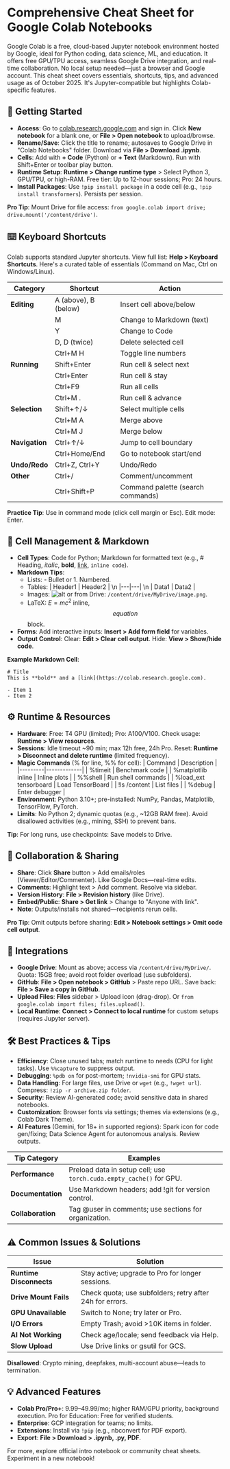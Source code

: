 # Comprehensive Cheat Sheet for Google Colab Notebooks

Google Colab is a free, cloud-based Jupyter notebook environment hosted by Google, ideal for Python coding, data science, ML, and education. It offers free GPU/TPU access, seamless Google Drive integration, and real-time collaboration. No local setup needed—just a browser and Google account. This cheat sheet covers essentials, shortcuts, tips, and advanced usage as of October 2025. It's Jupyter-compatible but highlights Colab-specific features.

## 🚀 Getting Started
- **Access**: Go to [colab.research.google.com](https://colab.research.google.com) and sign in. Click **New notebook** for a blank one, or **File > Open notebook** to upload/browse.
- **Rename/Save**: Click the title to rename; autosaves to Google Drive in "Colab Notebooks" folder. Download via **File > Download .ipynb**.
- **Cells**: Add with **+ Code** (Python) or **+ Text** (Markdown). Run with Shift+Enter or toolbar play button.
- **Runtime Setup**: **Runtime > Change runtime type** > Select Python 3, GPU/TPU, or high-RAM. Free tier: Up to 12-hour sessions; Pro: 24 hours.
- **Install Packages**: Use `!pip install package` in a code cell (e.g., `!pip install transformers`). Persists per session.

**Pro Tip**: Mount Drive for file access: `from google.colab import drive; drive.mount('/content/drive')`.

## ⌨️ Keyboard Shortcuts
Colab supports standard Jupyter shortcuts. View full list: **Help > Keyboard Shortcuts**. Here's a curated table of essentials (Command on Mac, Ctrl on Windows/Linux).

| Category       | Shortcut                  | Action |
|----------------|---------------------------|--------|
| **Editing**   | A (above), B (below)     | Insert cell above/below |
|                | M                        | Change to Markdown (text) |
|                | Y                        | Change to Code |
|                | D, D (twice)             | Delete selected cell |
|                | Ctrl+M H                 | Toggle line numbers |
| **Running**   | Shift+Enter              | Run cell & select next |
|                | Ctrl+Enter               | Run cell & stay |
|                | Ctrl+F9                  | Run all cells |
|                | Ctrl+M .                 | Run cell & advance |
| **Selection** | Shift+↑/↓                | Select multiple cells |
|                | Ctrl+M A                 | Merge above |
|                | Ctrl+M J                 | Merge below |
| **Navigation**| Ctrl+↑/↓                 | Jump to cell boundary |
|                | Ctrl+Home/End            | Go to notebook start/end |
| **Undo/Redo** | Ctrl+Z, Ctrl+Y           | Undo/Redo |
| **Other**     | Ctrl+/                   | Comment/uncomment |
|                | Ctrl+Shift+P             | Command palette (search commands) |

**Practice Tip**: Use in command mode (click cell margin or Esc). Edit mode: Enter.

## 📝 Cell Management & Markdown
- **Cell Types**: Code for Python; Markdown for formatted text (e.g., # Heading, *italic*, **bold**, [link](url), `inline code`).
- **Markdown Tips**:
  - Lists: - Bullet or 1. Numbered.
  - Tables: \| Header1 \| Header2 \| \n \|---\|---\| \n \| Data1 \| Data2 \|
  - Images: ![alt](url) or from Drive: `/content/drive/MyDrive/image.png`.
  - LaTeX: $E=mc^2$ inline, $$ equation $$ block.
- **Forms**: Add interactive inputs: **Insert > Add form field** for variables.
- **Output Control**: Clear: **Edit > Clear cell output**. Hide: **View > Show/hide code**.

**Example Markdown Cell**:
```
# Title
This is **bold** and a [link](https://colab.research.google.com).

- Item 1
- Item 2
```

## ⚙️ Runtime & Resources
- **Hardware**: Free: T4 GPU (limited); Pro: A100/V100. Check usage: **Runtime > View resources**.
- **Sessions**: Idle timeout ~90 min; max 12h free, 24h Pro. Reset: **Runtime > Disconnect and delete runtime** (limited frequency).
- **Magic Commands** (% for line, %% for cell):
  | Command | Description |
  |---------|-------------|
  | %timeit | Benchmark code |
  | %matplotlib inline | Inline plots |
  | %%shell | Run shell commands |
  | %load_ext tensorboard | Load TensorBoard |
  | !ls /content | List files |
  | %debug | Enter debugger |
- **Environment**: Python 3.10+; pre-installed: NumPy, Pandas, Matplotlib, TensorFlow, PyTorch.
- **Limits**: No Python 2; dynamic quotas (e.g., ~12GB RAM free). Avoid disallowed activities (e.g., mining, SSH) to prevent bans.

**Tip**: For long runs, use checkpoints: Save models to Drive.

## 👥 Collaboration & Sharing
- **Share**: Click **Share** button > Add emails/roles (Viewer/Editor/Commenter). Like Google Docs—real-time edits.
- **Comments**: Highlight text > Add comment. Resolve via sidebar.
- **Version History**: **File > Revision history** (like Drive).
- **Embed/Public**: **Share > Get link** > Change to "Anyone with link".
- **Note**: Outputs/installs not shared—recipients rerun cells.

**Pro Tip**: Omit outputs before sharing: **Edit > Notebook settings > Omit code cell output**.

## 🔗 Integrations
- **Google Drive**: Mount as above; access via `/content/drive/MyDrive/`. Quota: 15GB free; avoid root folder overload (use subfolders).
- **GitHub**: **File > Open notebook > GitHub** > Paste repo URL. Save back: **File > Save a copy in GitHub**.
- **Upload Files**: **Files** sidebar > Upload icon (drag-drop). Or `from google.colab import files; files.upload()`.
- **Local Runtime**: **Connect > Connect to local runtime** for custom setups (requires Jupyter server).

## 🛠️ Best Practices & Tips
- **Efficiency**: Close unused tabs; match runtime to needs (CPU for light tasks). Use `%%capture` to suppress output.
- **Debugging**: `%pdb on` for post-mortem; `!nvidia-smi` for GPU stats.
- **Data Handling**: For large files, use Drive or `wget` (e.g., `!wget url`). Compress: `!zip -r archive.zip folder`.
- **Security**: Review AI-generated code; avoid sensitive data in shared notebooks.
- **Customization**: Browser fonts via settings; themes via extensions (e.g., Colab Dark Theme).
- **AI Features** (Gemini, for 18+ in supported regions): Spark icon for code gen/fixing; Data Science Agent for autonomous analysis. Review outputs.

| Tip Category | Examples |
|--------------|----------|
| **Performance** | Preload data in setup cell; use `torch.cuda.empty_cache()` for GPU. |
| **Documentation** | Use Markdown headers; add !git for version control. |
| **Collaboration** | Tag @user in comments; use sections for organization. |

## ⚠️ Common Issues & Solutions
| Issue | Solution |
|-------|----------|
| **Runtime Disconnects** | Stay active; upgrade to Pro for longer sessions. |
| **Drive Mount Fails** | Check quota; use subfolders; retry after 24h for errors. |
| **GPU Unavailable** | Switch to None; try later or Pro. |
| **I/O Errors** | Empty Trash; avoid >10K items in folder. |
| **AI Not Working** | Check age/locale; send feedback via Help. |
| **Slow Upload** | Use Drive links or gsutil for GCS. |

**Disallowed**: Crypto mining, deepfakes, multi-account abuse—leads to termination.

## 💡 Advanced Features
- **Colab Pro/Pro+**: $9.99–$49.99/mo; higher RAM/GPU priority, background execution. Pro for Education: Free for verified students.
- **Enterprise**: GCP integration for teams; no limits.
- **Extensions**: Install via `!pip` (e.g., nbconvert for PDF export).
- **Export**: **File > Download > .ipynb, .py, PDF**.

For more, explore official intro notebook or community cheat sheets. Experiment in a new notebook!
